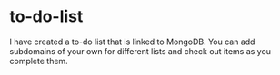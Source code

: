 # to-do-list
I have created a to-do list that is linked to MongoDB. You can add subdomains of your own for different lists and check out items as you complete them.
